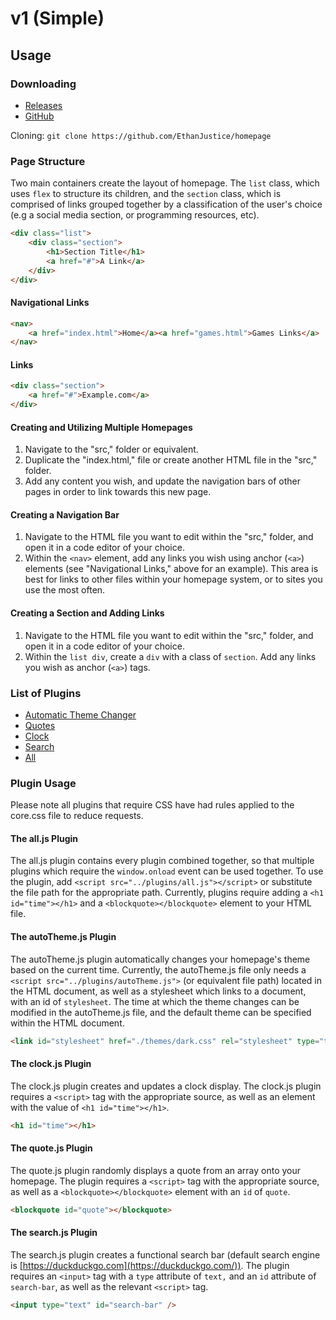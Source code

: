 # v1 (Simple)

## Usage

### Downloading

+ [Releases](https://github.com/EthanJustice/homepage/releases)
+ [GitHub](https://github.com/EthanJustice/homepage/)

Cloning: `git clone https://github.com/EthanJustice/homepage`

### Page Structure

Two main containers create the layout of homepage. The `list` class, which uses `flex` to structure its children, and the `section` class, which is comprised of links grouped together by a classification of the user's choice (e.g a social media section, or programming resources, etc).

```html
<div class="list">
    <div class="section">
        <h1>Section Title</h1>
        <a href="#">A Link</a>
    </div>
</div>
```

#### Navigational Links

```html
<nav>
    <a href="index.html">Home</a><a href="games.html">Games Links</a>
</nav>
```

#### Links

```html
<div class="section">
    <a href="#">Example.com</a>
</div>
```

#### Creating and Utilizing Multiple Homepages

1. Navigate to the "src," folder or equivalent.
2. Duplicate the "index.html," file or create another HTML file in the "src," folder.
3. Add any content you wish, and update the navigation bars of other pages in order to link towards this new page.

#### Creating a Navigation Bar

1. Navigate to the HTML file you want to edit within the "src," folder, and open it in a code editor of your choice.
2. Within the `<nav>` element, add any links you wish  using anchor (`<a>`) elements (see "Navigational Links," above for an example).  This area is best for links to other files within your homepage system, or to sites you use the most often.

#### Creating a Section and Adding Links

1. Navigate to the HTML file you want to edit within the "src," folder, and open it in a code editor of your choice.
2. Within the `list div`, create a `div` with a class of `section`.  Add any links you wish as anchor (`<a>`) tags.

### List of Plugins

+ [Automatic Theme Changer](https://github.com/EthanJustice/homepage/blob/master/plugins/autoTheme.js)
+ [Quotes](https://github.com/EthanJustice/homepage/blob/master/plugins/quote.js)
+ [Clock](https://github.com/EthanJustice/homepage/blob/master/plugins/clock.js)
+ [Search](https://github.com/EthanJustice/homepage/blob/master/plugins/search.js)
+ [All](https://github.com/EthanJustice/homepage/blob/master/plugins/all.js)

### Plugin Usage

Please note all plugins that require CSS have had rules applied to the core.css file to reduce requests.

#### The all.js Plugin

The all.js plugin contains every plugin combined together, so that multiple plugins which require the `window.onload` event can be used together.  To use the plugin, add `<script src="../plugins/all.js"></script>` or substitute the file path for the appropriate path.  Currently, plugins require adding a `<h1 id="time"></h1>` and a `<blockquote></blockquote>` element to your HTML file.

#### The autoTheme.js Plugin

The autoTheme.js plugin automatically changes your homepage's theme based on the current time.  Currently, the autoTheme.js file only needs a `<script src="../plugins/autoTheme.js">` (or equivalent file path) located in the HTML document, as well as a stylesheet which links to a document, with an id of `stylesheet`.  The time at which the theme changes can be modified in the autoTheme.js file, and the default theme can be specified within the HTML document.

```html
<link id="stylesheet" href="./themes/dark.css" rel="stylesheet" type="text/css" />
```

#### The clock.js Plugin

The clock.js plugin creates and updates a clock display.  The clock.js plugin requires a `<script>` tag with the appropriate source, as well as an element with the value of `<h1 id="time"></h1>`.

```html
<h1 id="time"></h1>
```

#### The quote.js Plugin

The quote.js plugin randomly displays a quote from an array onto your homepage.  The plugin requires a `<script>` tag with the appropriate source, as well as a `<blockquote></blockquote>` element with an `id` of `quote`.

```html
<blockquote id="quote"></blockquote>
```

#### The search.js Plugin

The search.js plugin creates a functional search bar (default search engine is [https://duckduckgo.com](https://duckduckgo.com/)).  The plugin requires an `<input>` tag with a `type` attribute of `text,` and an `id` attribute of `search-bar`, as well as the relevant `<script>` tag.

```html
<input type="text" id="search-bar" />
```
